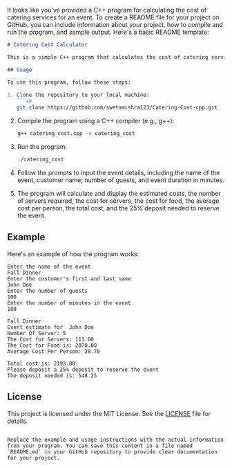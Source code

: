 It looks like you've provided a C++ program for calculating the cost of catering services for an event. To create a README file for your project on GitHub, you can include information about your project, how to compile and run the program, and sample output. Here's a basic README template:

```markdown
# Catering Cost Calculator

This is a simple C++ program that calculates the cost of catering services for an event based on the number of guests and the duration of the event. It takes into account the cost of servers and food to provide an estimate to the customer.

## Usage

To use this program, follow these steps:

1. Clone the repository to your local machine:
   ```sh
   git clone https://github.com/swetamishra123/Catering-Cost-cpp.git
   ```

2. Compile the program using a C++ compiler (e.g., g++):

   ```sh
   g++ catering_cost.cpp -o catering_cost
   ```

3. Run the program:

   ```sh
   ./catering_cost
   ```

4. Follow the prompts to input the event details, including the name of the event, customer name, number of guests, and event duration in minutes.

5. The program will calculate and display the estimated costs, the number of servers required, the cost for servers, the cost for food, the average cost per person, the total cost, and the 25% deposit needed to reserve the event.

## Example

Here's an example of how the program works:

```
Enter the name of the event
Fall Dinner
Enter the customer's first and last name
John Doe
Enter the number of guests
100
Enter the number of minutes in the event
180

Fall Dinner     
Event estimate for  John Doe
Number Of Server: 5
The Cost for Servers: 111.00
The Cost for Food is: 2070.00
Average Cost Per Person: 20.70

Total cost is: 2193.00
Please deposit a 25% deposit to reserve the event
The deposit needed is: 548.25
```

## License

This project is licensed under the MIT License. See the [LICENSE](LICENSE) file for details.
```

Replace the example and usage instructions with the actual information from your program. You can save this content in a file named `README.md` in your GitHub repository to provide clear documentation for your project.
